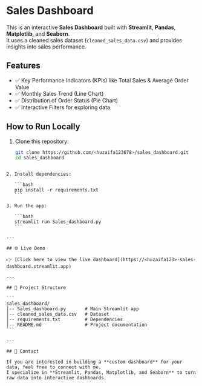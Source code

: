 
# Sales Dashboard

This is an interactive **Sales Dashboard** built with **Streamlit**, **Pandas**, **Matplotlib**, and **Seaborn**.  
It uses a cleaned sales dataset (`cleaned_sales_data.csv`) and provides insights into sales performance.

## Features
- ✅ Key Performance Indicators (KPIs) like Total Sales & Average Order Value  
- ✅ Monthly Sales Trend (Line Chart)  
- ✅ Distribution of Order Status (Pie Chart)  
- ✅ Interactive Filters for exploring data  

## How to Run Locally

1. Clone this repository:
   ```bash
   git clone https://github.com/<huzaifa123678>/sales_dashboard.git
   cd sales_dashboard
````

2. Install dependencies:

   ```bash
   pip install -r requirements.txt
   ```

3. Run the app:

   ```bash
   streamlit run Sales_dashboard.py
   ```

---

## 🌐 Live Demo

👉 [Click here to view the live dashboard](https://<huzaifa123>-sales-dashboard.streamlit.app)

---

## 📂 Project Structure

```
sales_dashboard/
│-- Sales_dashboard.py       # Main Streamlit app
│-- cleaned_sales_data.csv   # Dataset
│-- requirements.txt         # Dependencies
│-- README.md                # Project documentation
```

---

## 📧 Contact

If you are interested in building a **custom dashboard** for your data, feel free to connect with me.
I specialize in **Streamlit, Pandas, Matplotlib, and Seaborn** to turn raw data into interactive dashboards.


